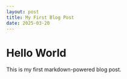 ```yaml
---
layout: post
title: My First Blog Post
date: 2025-03-20
---
```

# Hello World
This is my first markdown-powered blog post.
